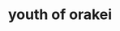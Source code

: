 ---
title: youth of orakei
description: Lorem ipsum dolor sit amet, consectetur adipiscing elit.
technologies: react, astro, typescript
---